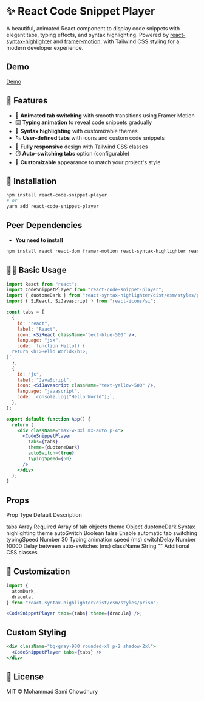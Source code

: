 # ✨ React Code Snippet Player

A beautiful, animated React component to display code snippets with elegant tabs, typing effects, and syntax highlighting. Powered by [react-syntax-highlighter](https://github.com/react-syntax-highlighter/react-syntax-highlighter) and [framer-motion](https://www.framer.com/motion/), with Tailwind CSS styling for a modern developer experience.

## Demo

[Demo](https://codesandbox.io/p/sandbox/9tj38q?file=%2Fpackage.json%3A54%2C2)

## 🌟 Features

- 🎨 **Animated tab switching** with smooth transitions using Framer Motion
- ⌨️ **Typing animation** to reveal code snippets gradually
- 🌈 **Syntax highlighting** with customizable themes
- 🏷️ **User-defined tabs** with icons and custom code snippets
- 📱 **Fully responsive** design with Tailwind CSS classes
- ⏱️ **Auto-switching tabs** option (configurable)
- 🎨 **Customizable** appearance to match your project's style

## 🚀 Installation

```bash
npm install react-code-snippet-player
# or
yarn add react-code-snippet-player

```

## Peer Dependencies

- **You need to install**

```bash
npm install react react-dom framer-motion react-syntax-highlighter react-icons

```

## 🧑‍💻 Basic Usage

```jsx
import React from "react";
import CodeSnippetPlayer from "react-code-snippet-player";
import { duotoneDark } from "react-syntax-highlighter/dist/esm/styles/prism";
import { SiReact, SiJavascript } from "react-icons/si";

const tabs = [
  {
    id: "react",
    label: "React",
    icon: <SiReact className="text-blue-500" />,
    language: "jsx",
    code: `function Hello() {
  return <h1>Hello World</h1>;
}`,
  },
  {
    id: "js",
    label: "JavaScript",
    icon: <SiJavascript className="text-yellow-500" />,
    language: "javascript",
    code: `console.log("Hello World");`,
  },
];

export default function App() {
  return (
    <div className="max-w-3xl mx-auto p-4">
      <CodeSnippetPlayer
        tabs={tabs}
        theme={duotoneDark}
        autoSwitch={true}
        typingSpeed={50}
      />
    </div>
  );
}
```

## Props

Prop Type Default Description

tabs Array Required Array of tab objects
theme Object duotoneDark Syntax highlighting theme
autoSwitch Boolean false Enable automatic tab switching
typingSpeed Number 30 Typing animation speed (ms)
switchDelay Number 10000 Delay between auto-switches (ms)
className String "" Additional CSS classes

## 🎨 Customization

```jsx
import {
  atomDark,
  dracula,
} from "react-syntax-highlighter/dist/esm/styles/prism";

<CodeSnippetPlayer tabs={tabs} theme={dracula} />;
```

## Custom Styling

```jsx
<div className="bg-gray-900 rounded-xl p-2 shadow-2xl">
  <CodeSnippetPlayer tabs={tabs} />
</div>
```

## 📄 License

MIT © Mohammad Sami Chowdhury
